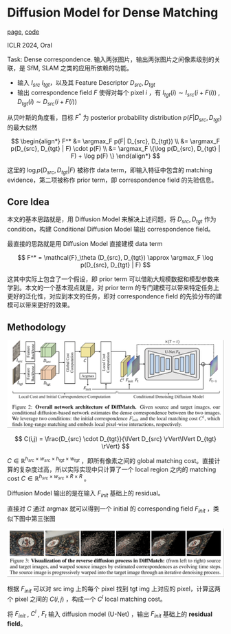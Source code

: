 # Diffusion Model for Dense Matching

[page](https://cvlab-kaist.github.io/DiffMatch/), [code](https://github.com/cvlab-kaist/DiffMatch)

ICLR 2024, Oral

Task: Dense correspondence. 输入两张图片，输出两张图片之间像素级别的关联，是 SfM, SLAM 之类的应用所依赖的功能。

- 输入 $I_{src}$ $I_{tgt}$，以及其 Feature Descriptor $D_{src}, D_{tgt}$
- 输出 correspondence field $F$ 使得对每个 pixel $i$ ，有 $I_{tgt}(i) \sim I_{src}(i+F(i))$ , $D_{tgt}(i) \sim D_{src}(i+F(i))$

从贝叶斯的角度看，目标 $F^*$ 为 posterior probability distribution $p(F| D_{src}, D_{tgt})$ 的最大似然 

$$
\begin{align*}
F^* &= \argmax_F p(F| D_{src}, D_{tgt}) \\
&= \argmax_F p(D_{src}, D_{tgt} | F) \cdot p(F) \\
&= \argmax_F \{\log p(D_{src}, D_{tgt} | F) + \log p(F) \}
\end{align*}
$$

这里的 $\log p(D_{src}, D_{tgt} | F)$ 被称作 data term，即输入特征中包含的 matching evidence，第二项被称作 prior term，即 correspondence field 的先验信息。

## Core Idea

本文的基本思路就是，用 Diffusion Model 来解决上述问题，将 $D_{src}, D_{tgt}$ 作为 condition，构建 Conditional Diffusion Model 输出 correspondence field。

最直接的思路就是用 Diffusion Model 直接建模 data term

$$
F^* = \mathcal{F}_\theta (D_{src}, D_{tgt}) \approx \argmax_F \log p(D_{src}, D_{tgt} | F)
$$

这其中实际上包含了一个假设，即 prior term 可以借助大规模数据和模型参数来学到。本文的一个基本观点就是，对 prior term 的专门建模可以带来特定任务上更好的泛化性，对应到本文的任务，即对 correspondence field 的先验分布的建模可以带来更好的效果。

## Methodology

![DiffMatch](../imgs/DiffMatch.png)

$$
C(i,j) = \frac{D_{src} \cdot D_{tgt}}{\lVert D_{src} \rVert\lVert D_{tgt} \rVert}
$$

$C\in \mathbb{R}^{h_{src} \times w_{src} \times h_{tgt} \times w_{tgt}}$ ，即所有像素之间的 global matching cost。直接计算的复杂度过高，所以实际实现中只计算了一个 local region 之内的 matching cost $C\in \mathbb{R}^{h_{src} \times w_{src} \times R \times R}$ 。

Diffusion Model 输出的是在输入 $F_{init}$ 基础上的 residual。

直接对 $C$ 通过 argmax 就可以得到一个 initial 的 corresponding field $F_{init}$ ，类似下图中第三张图

![DiffMatch2](../imgs/DiffMatch2.png)

根据 $F_{init}$ 可以对 src img 上的每个 pixel 找到 tgt img 上对应的 pixel，计算这两个 pixel 之间的 $C(i,j)$ ，构成一个 $C^l$ local matching cost。

将 $F_{init}$ , $C^l$ , $F_t$ 输入 diffusion model (U-Net) ，输出 $F_{init}$ 基础上的 **residual field**。